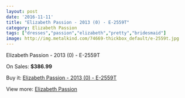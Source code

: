 ```yaml
---
layout: post
date: '2016-11-11'
title: "Elizabeth Passion - 2013 (0) - E-2559T"
category: Elizabeth Passion
tags: ["dresses","passion","elizabeth","pretty","bridesmaid"]
image: http://img.metalkind.com/74669-thickbox_default/e-2559t.jpg
---
```

Elizabeth Passion - 2013 (0) - E-2559T

On Sales: **$386.99**
<a href="https://www.metalkind.com/en/elizabeth-passion/1441-e-2559t.html"><amp-img layout="responsive" width="600" height="600" src="//img.metalkind.com/74669-thickbox_default/e-2559t.jpg" alt="Elizabeth Passion - 2013 (0) - E-2559T 0" /></a>

Buy it: [Elizabeth Passion - 2013 (0) - E-2559T](https://www.metalkind.com/en/elizabeth-passion/1441-e-2559t.html "Elizabeth Passion - 2013 (0) - E-2559T")

View more: [Elizabeth Passion](https://www.metalkind.com/en/43-elizabeth-passion "Elizabeth Passion")